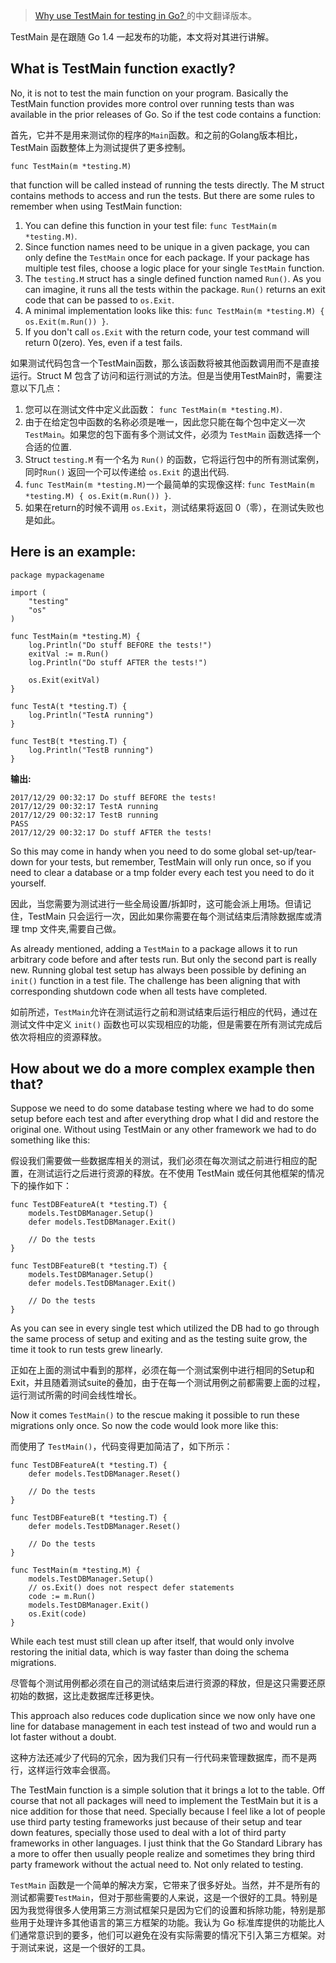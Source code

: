 > [Why use TestMain for testing in Go?
](https://medium.com/goingogo/why-use-testmain-for-testing-in-go-dafb52b406bc)的中文翻译版本。


TestMain 是在跟随 Go 1.4 一起发布的功能，本文将对其进行讲解。

**What is TestMain function exactly?**
--------------------------------------

No, it is not to test the main function on your program. Basically the TestMain function provides more control over running tests than was available in the prior releases of Go. So if the test code contains a function:

首先，它并不是用来测试你的程序的`Main`函数。和之前的Golang版本相比，TestMain 函数整体上为测试提供了更多控制。

```
func TestMain(m *testing.M)
```
that function will be called instead of running the tests directly. The M struct contains methods to access and run the tests. But there are some rules to remember when using TestMain function:


1.  You can define this function in your test file: `func TestMain(m *testing.M)`.
2.  Since function names need to be unique in a given package, you can only define the `TestMain` once for each package. If your package has multiple test files, choose a logic place for your single `TestMain` function.
3.  The `testing.M` struct has a single defined function named `Run()`. As you can imagine, it runs all the tests within the package. `Run()` returns an exit code that can be passed to `os.Exit`.
4.  A minimal implementation looks like this: `func TestMain(m *testing.M) { os.Exit(m.Run()) }`.
5.  If you don't call `os.Exit` with the return code, your test command will return 0(zero). Yes, even if a test fails.

如果测试代码包含一个TestMain函数，那么该函数将被其他函数调用而不是直接运行。Struct M 包含了访问和运行测试的方法。但是当使用TestMain时，需要注意以下几点：
1.  您可以在测试文件中定义此函数： `func TestMain(m *testing.M)`.
2.  由于在给定包中函数的名称必须是唯一，因此您只能在每个包中定义一次`TestMain`。如果您的包下面有多个测试文件，必须为 `TestMain` 函数选择一个合适的位置.
3.  Struct `testing.M` 有一个名为 `Run()` 的函数，它将运行包中的所有测试案例， 同时`Run()` 返回一个可以传递给 `os.Exit` 的退出代码.
4.  `func TestMain(m *testing.M)`一个最简单的实现像这样: `func TestMain(m *testing.M) { os.Exit(m.Run()) }`.
5.  如果在return的时候不调用 `os.Exit`，测试结果将返回 0（零），在测试失败也是如此。

Here is an example:
-------------------

```
package mypackagename

import (
    "testing"
    "os"
)

func TestMain(m *testing.M) {
    log.Println("Do stuff BEFORE the tests!")
    exitVal := m.Run()
    log.Println("Do stuff AFTER the tests!")

    os.Exit(exitVal)
}

func TestA(t *testing.T) {
    log.Println("TestA running")
}

func TestB(t *testing.T) {
    log.Println("TestB running")
}
```

**输出:**

```
2017/12/29 00:32:17 Do stuff BEFORE the tests!
2017/12/29 00:32:17 TestA running
2017/12/29 00:32:17 TestB running
PASS
2017/12/29 00:32:17 Do stuff AFTER the tests!
```

So this may come in handy when you need to do some global set-up/tear-down for your tests, but remember, TestMain will only run once, so if you need to clear a database or a tmp folder every each test you need to do it yourself.

因此，当您需要为测试进行一些全局设置/拆卸时，这可能会派上用场。但请记住，TestMain 只会运行一次，因此如果你需要在每个测试结束后清除数据库或清理 tmp 文件夹,需要自己做。

As already mentioned, adding a `TestMain` to a package allows it to run arbitrary code before and after tests run. But only the second part is really new. Running global test setup has always been possible by defining an `init()` function in a test file. The challenge has been aligning that with corresponding shutdown code when all tests have completed.

如前所述，`TestMain`允许在测试运行之前和测试结束后运行相应的代码，通过在测试文件中定义 `init()` 函数也可以实现相应的功能，但是需要在所有测试完成后依次将相应的资源释放。

How about we do a more complex example then that?
-------------------------------------------------

Suppose we need to do some database testing where we had to do some setup before each test and after everything drop what I did and restore the original one. Without using TestMain or any other framework we had to do something like this:

假设我们需要做一些数据库相关的测试，我们必须在每次测试之前进行相应的配置，在测试运行之后进行资源的释放。在不使用 TestMain 或任何其他框架的情况下的操作如下：


```
func TestDBFeatureA(t *testing.T) {
    models.TestDBManager.Setup()
    defer models.TestDBManager.Exit()

    // Do the tests
}

func TestDBFeatureB(t *testing.T) {
    models.TestDBManager.Setup()
    defer models.TestDBManager.Exit()

    // Do the tests
}
```

As you can see in every single test which utilized the DB had to go through the same process of setup and exiting and as the testing suite grow, the time it took to run tests grew linearly.

正如在上面的测试中看到的那样，必须在每一个测试案例中进行相同的Setup和Exit，并且随着测试suite的叠加，由于在每一个测试用例之前都需要上面的过程，运行测试所需的时间会线性增长。

Now it comes `TestMain()` to the rescue making it possible to run these migrations only once. So now the code would look more like this:

而使用了 `TestMain()`，代码变得更加简洁了，如下所示：
```
func TestDBFeatureA(t *testing.T) {
    defer models.TestDBManager.Reset()

    // Do the tests
}

func TestDBFeatureB(t *testing.T) {
    defer models.TestDBManager.Reset()

    // Do the tests
}

func TestMain(m *testing.M) {
    models.TestDBManager.Setup()
    // os.Exit() does not respect defer statements
    code := m.Run()
    models.TestDBManager.Exit()
    os.Exit(code)
}
```

While each test must still clean up after itself, that would only involve restoring the initial data, which is way faster than doing the schema migrations.

尽管每个测试用例都必须在自己的测试结束后进行资源的释放，但是这只需要还原初始的数据，这比走数据库迁移更快。

This approach also reduces code duplication since we now only have one line for database management in each test instead of two and would run a lot faster without a doubt.

这种方法还减少了代码的冗余，因为我们只有一行代码来管理数据库，而不是两行，这样运行效率会很高。

The TestMain function is a simple solution that it brings a lot to the table. Off course that not all packages will need to implement the TestMain but it is a nice addition for those that need. Specially because I feel like a lot of people use third party testing frameworks just because of their setup and tear down features, specially those used to deal with a lot of third party frameworks in other languages. I just think that the Go Standard Library has a more to offer then usually people realize and sometimes they bring third party framework without the actual need to. Not only related to testing.

`TestMain` 函数是一个简单的解决方案，它带来了很多好处。当然，并不是所有的测试都需要`TestMain`，但对于那些需要的人来说，这是一个很好的工具。特别是因为我觉得很多人使用第三方测试框架只是因为它们的设置和拆除功能，特别是那些用于处理许多其他语言的第三方框架的功能。我认为 Go 标准库提供的功能比人们通常意识到的要多，他们可以避免在没有实际需要的情况下引入第三方框架。对于测试来说，这是一个很好的工具。
